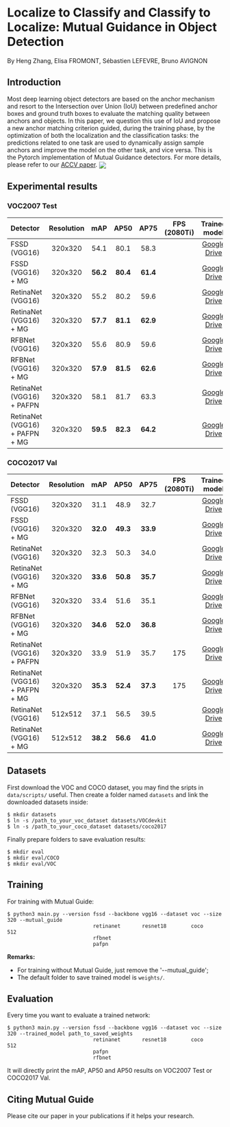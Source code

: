 # Localize to Classify and Classify to Localize: Mutual Guidance in Object Detection
By Heng Zhang, Elisa FROMONT, Sébastien LEFEVRE, Bruno AVIGNON
## Introduction
Most deep learning object detectors are based on the anchor mechanism and resort to the Intersection over Union (IoU) between predefined anchor boxes and ground truth boxes to evaluate the matching quality between anchors and objects. In this paper, we question this use of IoU and propose a new anchor matching criterion guided, during the training phase, by the optimization of both the localization and the classification tasks: the predictions related to one task are used to dynamically assign sample anchors and improve the model on the other task, and vice versa. This is the Pytorch implementation of Mutual Guidance detectors. For more details, please refer to our [ACCV paper](xxxxxxxx).
<img align="center" src="https://github.com/zhangheng19931123/MutualGuide/blob/master/doc/compare.png">
&nbsp;
&nbsp;
## Experimental results
### VOC2007 Test
| **Detector** | **Resolution** | **mAP** | **AP50** | **AP75** | **FPS** (2080Ti) | **Trained model** |
|:-------|:-----:|:-------:|:-------:|:-------:|:-------:|:-------:|
| FSSD (VGG16) | 320x320 | 54.1 | 80.1 | 58.3 |  | [Google Drive](xxxxxxxx) |
| FSSD (VGG16) + MG | 320x320 | **56.2** | **80.4** | **61.4** |  | [Google Drive](xxxxxxxx) |
| RetinaNet (VGG16) | 320x320 | 55.2 | 80.2 | 59.6 |  | [Google Drive](xxxxxxxx) |
| RetinaNet (VGG16) + MG | 320x320 | **57.7** | **81.1** | **62.9** |  | [Google Drive](xxxxxxxx) |
| RFBNet (VGG16) | 320x320 | 55.6 | 80.9 | 59.6 |  | [Google Drive](xxxxxxxx) |
| RFBNet (VGG16) + MG | 320x320 | **57.9** | **81.5** | **62.6** |  | [Google Drive](xxxxxxxx) |
| RetinaNet (VGG16) + PAFPN | 320x320 | 58.1 | 81.7 | 63.3 | | [Google Drive](xxxxxxxx) |
| RetinaNet (VGG16) + PAFPN + MG | 320x320 | **59.5** | **82.3** | **64.2** | | [Google Drive](xxxxxxxx) |
### COCO2017 Val
| **Detector** | **Resolution** | **mAP** | **AP50** | **AP75** | **FPS** (2080Ti) | **Trained model** |
|:-------|:-----:|:-------:|:-------:|:-------:|:-------:|:-------:|
| FSSD (VGG16) | 320x320 | 31.1 | 48.9 | 32.7 |  | [Google Drive](xxxxxxxx) |
| FSSD (VGG16) + MG | 320x320 | **32.0** | **49.3** | **33.9** |  | [Google Drive](xxxxxxxx) |
| RetinaNet (VGG16) | 320x320 | 32.3 | 50.3 | 34.0 |  | [Google Drive](xxxxxxxx) |
| RetinaNet (VGG16) + MG | 320x320 | **33.6** | **50.8** | **35.7** |  | [Google Drive](xxxxxxxx) |
| RFBNet (VGG16) | 320x320 | 33.4 | 51.6 | 35.1 |  | [Google Drive](xxxxxxxx) |
| RFBNet (VGG16) + MG | 320x320 | **34.6** | **52.0** | **36.8** |  | [Google Drive](xxxxxxxx) |
| RetinaNet (VGG16) + PAFPN | 320x320 | 33.9 | 51.9 | 35.7 | 175 | [Google Drive](xxxxxxxx) |
| RetinaNet (VGG16) + PAFPN + MG | 320x320 | **35.3** | **52.4** | **37.3** | 175 | [Google Drive](xxxxxxxx) |
| RetinaNet (VGG16) | 512x512 | 37.1 | 56.5 | 39.5 |  | [Google Drive](xxxxxxxx) |
| RetinaNet (VGG16) + MG | 512x512 | **38.2** | **56.6** | **41.0** |  | [Google Drive](xxxxxxxx) |
## Datasets
First download the VOC and COCO dataset, you may find the sripts in `data/scripts/` useful.
Then create a folder named `datasets` and link the downloaded datasets inside:
```Shell
$ mkdir datasets
$ ln -s /path_to_your_voc_dataset datasets/VOCdevkit
$ ln -s /path_to_your_coco_dataset datasets/coco2017
```
Finally prepare folders to save evaluation results:
```Shell
$ mkdir eval
$ mkdir eval/COCO
$ mkdir eval/VOC
```
## Training
For training with Mutual Guide:
```Shell
$ python3 main.py --version fssd --backbone vgg16 --dataset voc --size 320 --mutual_guide
                            retinanet       resnet18        coco       512
                            rfbnet
                            pafpn
```
**Remarks:**
- For training without Mutual Guide, just remove the '--mutual_guide';
- The default folder to save trained model is `weights/`.
## Evaluation
Every time you want to evaluate a trained network:
```Shell
$ python3 main.py --version fssd --backbone vgg16 --dataset voc --size 320 --trained_model path_to_saved_weights
                            retinanet       resnet18        coco       512
                            pafpn
                            rfbnet
```
It will directly print the mAP, AP50 and AP50 results on VOC2007 Test or COCO2017 Val.
## Citing Mutual Guide
Please cite our paper in your publications if it helps your research.

